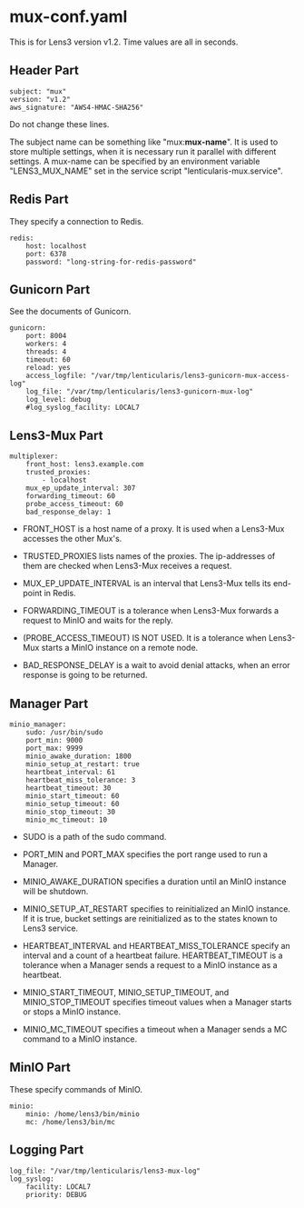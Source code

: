 # mux-conf.yaml

This is for Lens3 version v1.2.  Time values are all in seconds.

## Header Part

```
subject: "mux"
version: "v1.2"
aws_signature: "AWS4-HMAC-SHA256"
```

Do not change these lines.

The subject name can be something like "mux:**mux-name**".  It is used
to store multiple settings, when it is necessary run it parallel with
different settings.  A mux-name can be specified by an environment
variable "LENS3_MUX_NAME" set in the service script
"lenticularis-mux.service".

## Redis Part

They specify a connection to Redis.

```
redis:
    host: localhost
    port: 6378
    password: "long-string-for-redis-password"
```

## Gunicorn Part

See the documents of Gunicorn.

```
gunicorn:
    port: 8004
    workers: 4
    threads: 4
    timeout: 60
    reload: yes
    access_logfile: "/var/tmp/lenticularis/lens3-gunicorn-mux-access-log"
    log_file: "/var/tmp/lenticularis/lens3-gunicorn-mux-log"
    log_level: debug
    #log_syslog_facility: LOCAL7
```

## Lens3-Mux Part

```
multiplexer:
    front_host: lens3.example.com
    trusted_proxies:
        - localhost
    mux_ep_update_interval: 307
    forwarding_timeout: 60
    probe_access_timeout: 60
    bad_response_delay: 1
```

* FRONT_HOST is a host name of a proxy.  It is used when a Lens3-Mux
  accesses the other Mux's.

* TRUSTED_PROXIES lists names of the proxies.  The ip-addresses of
  them are checked when Lens3-Mux receives a request.

* MUX_EP_UPDATE_INTERVAL is an interval that Lens3-Mux tells its
  end-point in Redis.

* FORWARDING_TIMEOUT is a tolerance when Lens3-Mux forwards a request
  to MinIO and waits for the reply.

* (PROBE_ACCESS_TIMEOUT) IS NOT USED.  It is a tolerance when Lens3-Mux
  starts a MinIO instance on a remote node.

* BAD_RESPONSE_DELAY is a wait to avoid denial attacks,
  when an error response is going to be returned.

## Manager Part

```
minio_manager:
    sudo: /usr/bin/sudo
    port_min: 9000
    port_max: 9999
    minio_awake_duration: 1800
    minio_setup_at_restart: true
    heartbeat_interval: 61
    heartbeat_miss_tolerance: 3
    heartbeat_timeout: 30
    minio_start_timeout: 60
    minio_setup_timeout: 60
    minio_stop_timeout: 30
    minio_mc_timeout: 10
```

* SUDO is a path of the sudo command.

* PORT_MIN and PORT_MAX specifies the port range used to run a
  Manager.

* MINIO_AWAKE_DURATION specifies a duration until an MinIO instance
  will be shutdown.

* MINIO_SETUP_AT_RESTART specifies to reinitialized an MinIO instance.
  If it is true, bucket settings are reinitialized as to the states
  known to Lens3 service.

* HEARTBEAT_INTERVAL and HEARTBEAT_MISS_TOLERANCE specify an interval
  and a count of a heartbeat failure.  HEARTBEAT_TIMEOUT is a
  tolerance when a Manager sends a request to a MinIO instance as a
  heartbeat.

* MINIO_START_TIMEOUT, MINIO_SETUP_TIMEOUT, and MINIO_STOP_TIMEOUT
  specifies timeout values when a Manager starts or stops a MinIO
  instance.

* MINIO_MC_TIMEOUT specifies a timeout when a Manager sends a MC
  command to a MinIO instance.

## MinIO Part

These specify commands of MinIO.

```
minio:
    minio: /home/lens3/bin/minio
    mc: /home/lens3/bin/mc
```

## Logging Part

```
log_file: "/var/tmp/lenticularis/lens3-mux-log"
log_syslog:
    facility: LOCAL7
    priority: DEBUG
```
